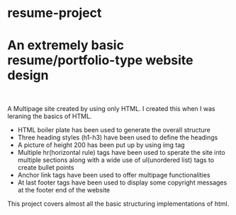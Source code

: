 # resume-project
<h1><b>An extremely basic resume/portfolio-type website design</b></h1>
<br>
<p>A Multipage site created by using only HTML. I created this when I was leraning the basics of HTML.</p>
<ul>
  <li>HTML boiler plate has been used to generate the overall structure</li>
  <li>Three heading styles (h1-h3) have been used to define the headings</li>
  <li>A picture of height 200 has been put up by using img tag</li>
  <li>Multiple hr(horizontal rule) tags have been used to sperate the site into multiple sections along with a wide use of ul(unordered list) tags to create bullet points</li>
  <li>Anchor link tags have been used to offer multipage functionalities</li>
  <li>At last footer tags have been used to display some copyright messages at the footer end of the website</li>
</ul>
<p>This project covers almost all the basic structuring implementations of html.</p>

